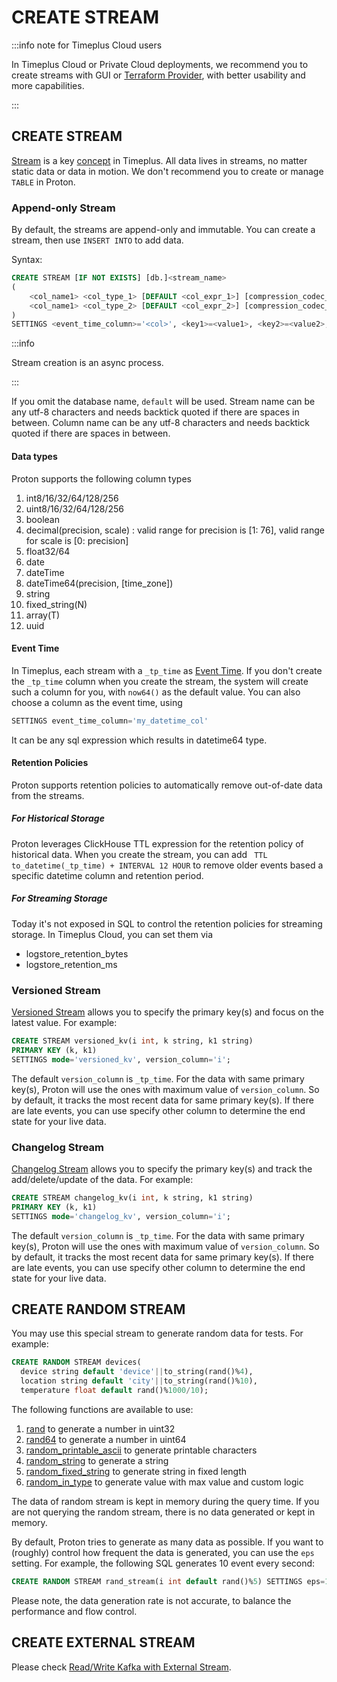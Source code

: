 # CREATE STREAM

:::info note for Timeplus Cloud users

In Timeplus Cloud or Private Cloud deployments, we recommend you to create streams with GUI or [Terraform Provider](terraform), with better usability and more capabilities.

:::

## CREATE STREAM

[Stream](working-with-streams) is a key [concept](category/concepts) in Timeplus. All data lives in streams, no matter static data or data in motion. We don't recommend you to create or manage `TABLE` in Proton.

### Append-only Stream

By default, the streams are append-only and immutable. You can create a stream, then use `INSERT INTO` to add data.

Syntax:

```sql
CREATE STREAM [IF NOT EXISTS] [db.]<stream_name>
(
    <col_name1> <col_type_1> [DEFAULT <col_expr_1>] [compression_codec_1],
    <col_name1> <col_type_2> [DEFAULT <col_expr_2>] [compression_codec_2]
)
SETTINGS <event_time_column>='<col>', <key1>=<value1>, <key2>=<value2>, ...
```

:::info

Stream creation is an async process.

:::

If you omit the database name, `default` will be used. Stream name can be any utf-8 characters and needs backtick quoted if there are spaces in between. Column name can be any utf-8 characters and needs backtick quoted if there are spaces in between.

#### Data types

Proton supports the following column types

1. int8/16/32/64/128/256
2. uint8/16/32/64/128/256
3. boolean
4. decimal(precision, scale) : valid range for precision is [1: 76], valid range for scale is [0: precision]
5. float32/64
6. date
7. dateTime
8. dateTime64(precision, [time_zone])
9. string
10. fixed_string(N)
11. array(T)
12. uuid

#### Event Time

In Timeplus, each stream with a `_tp_time` as [Event Time](eventtime). If you don't create the `_tp_time` column when you create the stream, the system will create such a column for you, with `now64()` as the default value. You can also choose a column as the event time, using

```sql
SETTINGS event_time_column='my_datetime_col'
```

 It can be any sql expression which results in datetime64 type.

#### Retention Policies

Proton supports retention policies to automatically remove out-of-date data from the streams.

##### For Historical Storage

Proton leverages ClickHouse TTL expression for the retention policy of historical data. When you create the stream, you can add ` TTL to_datetime(_tp_time) + INTERVAL 12 HOUR` to remove older events based a specific datetime column and retention period. 

##### For Streaming Storage

Today it's not exposed in SQL to control the retention policies for streaming storage. In Timeplus Cloud, you can set them via

* logstore_retention_bytes
* logstore_retention_ms

### Versioned Stream

[Versioned Stream](versioned-stream) allows you to specify the primary key(s) and focus on the latest value. For example:

```sql
CREATE STREAM versioned_kv(i int, k string, k1 string) 
PRIMARY KEY (k, k1) 
SETTINGS mode='versioned_kv', version_column='i';
```

The default `version_column` is `_tp_time`. For the data with same primary key(s), Proton will use the ones with maximum value of  `version_column`. So by default, it tracks the most recent data for same primary key(s). If there are late events, you can use specify other column to determine the end state for your live data. 

### Changelog Stream

[Changelog Stream](changelog-stream) allows you to specify the primary key(s) and track the add/delete/update of the data. For example:

```sql
CREATE STREAM changelog_kv(i int, k string, k1 string) 
PRIMARY KEY (k, k1) 
SETTINGS mode='changelog_kv', version_column='i';
```

The default `version_column` is `_tp_time`. For the data with same primary key(s), Proton will use the ones with maximum value of  `version_column`. So by default, it tracks the most recent data for same primary key(s). If there are late events, you can use specify other column to determine the end state for your live data. 

## CREATE RANDOM STREAM

You may use this special stream to generate random data for tests. For example:

```sql
CREATE RANDOM STREAM devices(
  device string default 'device'||to_string(rand()%4), 
  location string default 'city'||to_string(rand()%10),
  temperature float default rand()%1000/10);
```

The following functions are available to use:

1. [rand](functions_for_random#rand) to generate a number in uint32
2. [rand64](functions_for_random#rand64) to generate a number in uint64
3. [random_printable_ascii](functions_for_random#random_printable_ascii) to generate printable characters
4. [random_string](functions_for_random#random_string) to generate a string
5. [random_fixed_string](functions_for_random#random_fixed_string) to generate string in fixed length
7. [random_in_type](functions_for_random#random_in_type) to generate value with max value and custom logic

The data of random stream is kept in memory during the query time. If you are not querying the random stream, there is no data generated or kept in memory.

By default, Proton tries to generate as many data as possible. If you want to (roughly) control how frequent the data is generated, you can use the `eps` setting. For example, the following SQL generates 10 event every second:

```sql
CREATE RANDOM STREAM rand_stream(i int default rand()%5) SETTINGS eps=10
```

Please note, the data generation rate is not accurate, to balance the performance and flow control.

## CREATE EXTERNAL STREAM

Please check [Read/Write Kafka with External Stream](proton-kafka).
